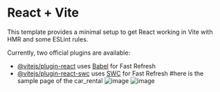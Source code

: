 # React + Vite

This template provides a minimal setup to get React working in Vite with HMR and some ESLint rules.

Currently, two official plugins are available:

- [@vitejs/plugin-react](https://github.com/vitejs/vite-plugin-react/blob/main/packages/plugin-react/README.md) uses [Babel](https://babeljs.io/) for Fast Refresh
- [@vitejs/plugin-react-swc](https://github.com/vitejs/vite-plugin-react-swc) uses [SWC](https://swc.rs/) for Fast Refresh
#here is the sample page of the car_rental
![image](https://github.com/user-attachments/assets/60cf1d22-6095-462c-be3f-b6bb59b40b45)
![image](https://github.com/user-attachments/assets/426b17ce-52d8-478c-8974-a9194e58a371)
